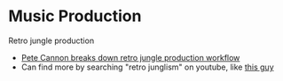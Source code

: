 # Music Production

Retro jungle production

- [Pete Cannon breaks down retro jungle production workflow](https://www.youtube.com/watch?v=IDn7ZDcx9w0&feature=youtu.be)
- Can find more by searching "retro junglism" on youtube, like [this guy](https://www.youtube.com/watch?v=Icp7iHhMPfc&feature=youtu.be)